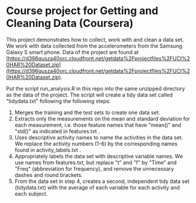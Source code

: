 Course project for Getting and Cleaning Data (Coursera)
========================================================

This project demonstrates how to collect, work with and clean a data set. We work with data collected from the accelerometers from the Samsung Galaxy S smart phone. Data of the project are found at
[https://d396qusza40orc.cloudfront.net/getdata%2Fprojectfiles%2FUCI%20HAR%20Dataset.zip](https://d396qusza40orc.cloudfront.net/getdata%2Fprojectfiles%2FUCI%20HAR%20Dataset.zip).

Put the script run_analysis.R in this repo into the same unzipped directory as the data of the project. The script will create a tidy data set called "tidydata.txt" following the following steps:

1. Merges the training and the test sets to create one data set.
2. Extracts only the measurements on the mean and standard deviation for each measurement, i.e. those feature names that have "mean()" and "std()" as indicated in features.txt .
3. Uses descriptive activity names to name the activities in the data set. We replace the activity numbers (1-6) by the corresponding names found in activity_labels.txt .
4. Appropriately labels the data set with descriptive variable names. We use names from features.txt, but replace "t" and "f" by "Time" and "Freq" (abbreviation for frequency), and remove the unnecessary dashes and round brackets.
5. From the data set in step 4, creates a second, independent tidy data set (tidydata.txt) with the average of each variable for each activity and each subject.

